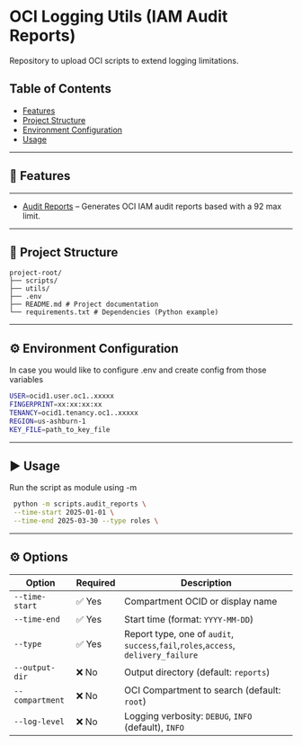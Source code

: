 # OCI Logging Utils (IAM Audit Reports)
Repository to upload OCI scripts to extend logging limitations.


## Table of Contents
- [Features](#-features)
- [Project Structure](#-project-structure)
- [Environment Configuration](#-environment-configuration)
- [Usage](#-usage)

---

## 🚀 Features

---


- [Audit Reports](https://docs.oracle.com/en/learn/generating-iam-reports-from-oci-audit/index.html) – Generates OCI IAM audit reports based with a 92 max limit.

---

## 📂 Project Structure
```
project-root/
├── scripts/ 
├── utils/ 
├── .env
├── README.md # Project documentation
└── requirements.txt # Dependencies (Python example)
```

---

## ⚙️ Environment Configuration

In case you would like to configure .env and create config from those variables 

```bash
USER=ocid1.user.oc1..xxxxx
FINGERPRINT=xx:xx:xx:xx
TENANCY=ocid1.tenancy.oc1..xxxxx
REGION=us-ashburn-1
KEY_FILE=path_to_key_file
```

---

## ▶️ Usage

Run the script as module using -m

```bash
 python -m scripts.audit_reports \
 --time-start 2025-01-01 \
 --time-end 2025-03-30 --type roles \
 ```

---

## ⚙️ Options

| Option                     | Required | Description                                                                        |
|----------------------------|----------|------------------------------------------------------------------------------------|
| `--time-start`             | ✅ Yes    | Compartment OCID or display name                                                   |
| `--time-end`               | ✅ Yes    | Start time (format: `YYYY-MM-DD`)                                                  |
| `--type`                   | ✅ Yes    | Report type, one of `audit`, `success`,`fail`,`roles`,`access`, `delivery_failure` |
| `--output-dir`             | ❌ No     | Output directory (default: `reports`)                                              |
| <code>--compartment</code> | ❌ No     | OCI Compartment to search (default: `root`)                                        |
| `--log-level`              | ❌ No     | Logging verbosity: `DEBUG`, `INFO` (default), `INFO`                               |
